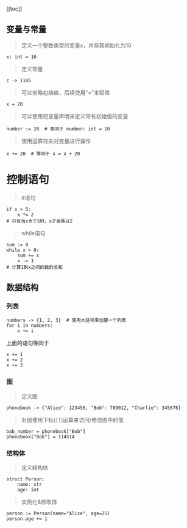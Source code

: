 [[toc]]

## 变量与常量

> 定义一个整数类型的变量x，并将其初始化为10

```Acacia
x: int = 10
```

> 定义常量

```Acacia
c -> 1145
```

> 可以省略初始值，后续使用“=”来赋值

```Acacia
x = 20
```

> 可以使用短变量声明来定义带有初始值的变量

```Acacia
number := 20  # 等同于 number: int = 20
```

> 使用运算符来对变量进行操作

```Acacia
x += 20  # 等同于 x = x + 20
```

# 控制语句

> if语句

```Acacia
if x > 5:
    x *= 2
# 只有当x大于5时，x才会乘以2
```

> while语句

```Acacia
sum := 0
while x > 0:
    sum += x
    x -= 1
# 计算1到x之间的数的总和
```

## 数据结构

### 列表

```Acacia
numbers -> {1, 2, 3}  # 使用大括号来创建一个列表
for i in numbers:
    x += i
```

上面的语句等同于

```Acacia
x += 1
x += 2
x += 3
```

### 图

> 定义图

```Acacia
phonebook -> {"Alice": 123456, "Bob": 789012, "Charlie": 345678}
```

> 对图使用下标(```[]```)运算来访问/修改图中的值

```Acacia
bob_number = phonebook["Bob"]
phonebook["Bob"] = 114514
```

### 结构体

> 定义结构体

```Acacia
struct Person:
    name: str
    age: int
```

> 实例化&修改值

```Acacia
person := Person(name="Alice", age=25)
person.age += 1
```